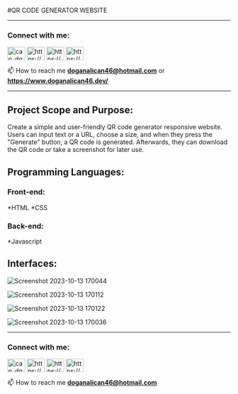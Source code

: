#QR CODE GENERATOR WEBSITE
___________________________________________________________________________________________________________________
<h3 align="left">Connect with me:</h3>
<p align="left">
<a href="https://twitter.com/can_dgn46" target="blank"><img align="center" src="https://raw.githubusercontent.com/rahuldkjain/github-profile-readme-generator/master/src/images/icons/Social/twitter.svg" alt="can_dgn46" height="30" width="40" /></a>
<a href="https://linkedin.com/in/https://www.linkedin.com/in/doganalican46/" target="blank"><img align="center" src="https://raw.githubusercontent.com/rahuldkjain/github-profile-readme-generator/master/src/images/icons/Social/linked-in-alt.svg" alt="https://www.linkedin.com/in/doganalican46/" height="30" width="40" /></a>
<a href="https://fb.com/https://www.facebook.com/doganalican46/" target="blank"><img align="center" src="https://raw.githubusercontent.com/rahuldkjain/github-profile-readme-generator/master/src/images/icons/Social/facebook.svg" alt="https://www.facebook.com/doganalican46/" height="30" width="40" /></a>
<a href="https://instagram.com/https://www.instagram.com/can.dgn.46/" target="blank"><img align="center" src="https://raw.githubusercontent.com/rahuldkjain/github-profile-readme-generator/master/src/images/icons/Social/instagram.svg" alt="https://www.instagram.com/can.dgn.46/" height="30" width="40" /></a>
</p>

📫 How to reach me **doganalican46@hotmail.com** or **https://www.doganalican46.dev/**
___________________________________________________________________________________________________________________
## Project Scope and Purpose:
Create a simple and user-friendly QR code generator responsive website. Users can input text or a URL, choose a size, and when they press the "Generate" button, a QR code is generated. Afterwards, they can download the QR code or take a screenshot for later use.

## Programming Languages:

### Front-end:
*HTML
*CSS

### Back-end:
*Javascript

## Interfaces:
![Screenshot 2023-10-13 170044](https://github.com/doganalican46/QR-Code-Website/assets/76850300/5db42333-292c-4c29-8328-2cac7e245622)

![Screenshot 2023-10-13 170112](https://github.com/doganalican46/QR-Code-Website/assets/76850300/11405f6f-9a35-42e3-90ab-936d0a28928e)

![Screenshot 2023-10-13 170122](https://github.com/doganalican46/QR-Code-Website/assets/76850300/406fe519-a681-44da-8458-1f6fcaf22184)

![Screenshot 2023-10-13 170036](https://github.com/doganalican46/QR-Code-Website/assets/76850300/110181f7-4b22-4f90-99d6-e4177582a5d1)



___________________________________________________________________________________________________________________


<h3 align="left">Connect with me:</h3>
<p align="left">
<a href="https://twitter.com/can_dgn46" target="blank"><img align="center" src="https://raw.githubusercontent.com/rahuldkjain/github-profile-readme-generator/master/src/images/icons/Social/twitter.svg" alt="can_dgn46" height="30" width="40" /></a>
<a href="https://linkedin.com/in/https://www.linkedin.com/in/doganalican46/" target="blank"><img align="center" src="https://raw.githubusercontent.com/rahuldkjain/github-profile-readme-generator/master/src/images/icons/Social/linked-in-alt.svg" alt="https://www.linkedin.com/in/doganalican46/" height="30" width="40" /></a>
<a href="https://fb.com/https://www.facebook.com/doganalican46/" target="blank"><img align="center" src="https://raw.githubusercontent.com/rahuldkjain/github-profile-readme-generator/master/src/images/icons/Social/facebook.svg" alt="https://www.facebook.com/doganalican46/" height="30" width="40" /></a>
<a href="https://instagram.com/https://www.instagram.com/can.dgn.46/" target="blank"><img align="center" src="https://raw.githubusercontent.com/rahuldkjain/github-profile-readme-generator/master/src/images/icons/Social/instagram.svg" alt="https://www.instagram.com/can.dgn.46/" height="30" width="40" /></a>
</p>

📫 How to reach me **doganalican46@hotmail.com**
